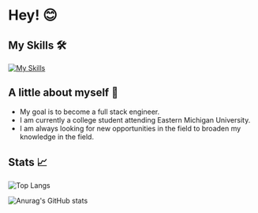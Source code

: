 

# Hey! 😊

## My Skills 🛠️
[![My Skills](https://skillicons.dev/icons?i=html,css,js,sass,ts,git,github,bootstrap,nodejs,figma,ps,react,py,discord,jquery,powershell,vscode,svg,md,twitter,instagram)](https://skillicons.dev)



## A little about myself 🔑
- My goal is to become a full stack engineer.
- I am currently a college student attending Eastern Michigan University.
- I am always looking for new opportunities in the field to broaden my knowledge in the field.

## Stats 📈
![Top Langs](https://github-readme-stats.vercel.app/api/top-langs/?username=TrustierSquid&layout=compact&theme=radical)

![Anurag's GitHub stats](https://github-readme-stats.vercel.app/api?username=TrustierSquid&show_icons=true&theme=radical)